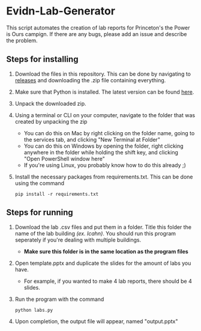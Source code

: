 # Evidn-Lab-Generator

This script automates the creation of lab reports for Princeton's the Power is Ours campign. If there are any bugs, please add an issue and describe the problem.

## Steps for installing

1. Download the files in this repository. This can be done by navigating to [releases](https://github.com/nshaff3r/Evidn-Lab-Generator/releases) and downloading the .zip file containing everything.
2. Make sure that Python is installed. The latest version can be found [here](https://www.python.org/downloads/).
3. Unpack the downloaded zip. 
4. Using a terminal or CLI on your computer, navigate to the folder that was created by unpacking the zip 
    - You can do this on Mac by right clicking on the folder name, going to the services tab, and clicking "New Terminal at Folder"
    - You can do this on Windows by opening the folder, right clicking anywhere in the folder while holding the shift key, and clicking "Open PowerShell window here"
    - If you're using Linux, you probably know how to do this already ;)
5. Install the necessary packages from requirements.txt. This can be done using the command
    
    ```pip install -r requirements.txt```

## Steps for running
1. Download the lab .csv files and put them in a folder. Title this folder the name of the lab building *(ex. Icahn)*. You should run this program seperately if you're dealing with multiple buildings.
    - **Make sure this folder is in the same location as the program files**
2. Open template.pptx and duplicate the slides for the amount of labs you have.
    - For example, if you wanted to make 4 lab reports, there should be 4 slides.
3. Run the program with the command

    ```python labs.py```
4. Upon completion, the output file will appear, named "output.pptx"
